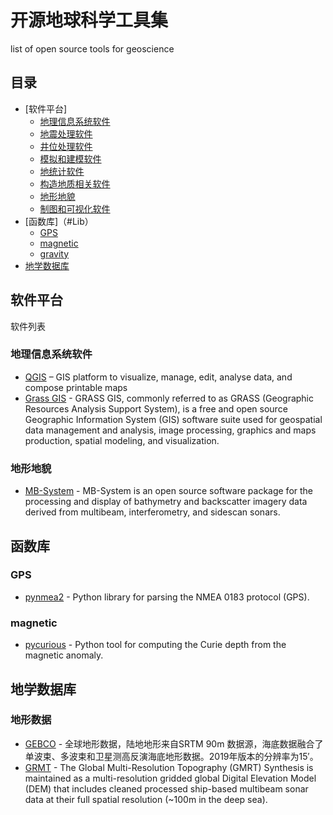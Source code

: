 # 开源地球科学工具集
list of open source tools for geoscience

## 目录
- [软件平台]
  - [地理信息系统软件](#gis)
  - [地震处理软件](#seismic)
  - [井位处理软件](#well-log)
  - [模拟和建模软件](#simulation-and-modelling)
  - [地统计软件](#geostatistics)
  - [构造地质相关软件](#structural-geology)
  - [地形地貌](#geomorphology)
  - [制图和可视化软件](#visualization)
- [函数库]（#Lib）
  - [GPS](#gps)
  - [magnetic](#magnetic)
  - [gravity](#gravity)  
- [地学数据库](#data-repositories)
## 软件平台
软件列表
### 地理信息系统软件
- [QGIS](http://www.qgis.com/) – GIS platform to visualize, manage, edit, analyse data, and compose printable maps
- [Grass GIS](https://github.com/OSGeo/grass) - GRASS GIS, commonly referred to as GRASS (Geographic Resources Analysis Support System), is a free and open source Geographic Information System (GIS) software suite used for geospatial data management and analysis, image processing, graphics and maps production, spatial modeling, and visualization. 

### 地形地貌
- [MB-System](https://github.com/dwcaress/MB-System) - MB-System is an open source software package for the processing and display of bathymetry and backscatter imagery data derived from multibeam, interferometry, and sidescan sonars. 
## 函数库
### GPS
- [pynmea2](https://github.com/Knio/pynmea2) - Python library for parsing the NMEA 0183 protocol (GPS).

### magnetic
- [pycurious](https://github.com/brmather/pycurious) - Python tool for computing the Curie depth from the magnetic anomaly.
## 地学数据库
### 地形数据
- [GEBCO](https://www.gebco.net/) - 全球地形数据，陆地地形来自SRTM 90m 数据源，海底数据融合了单波束、多波束和卫星测高反演海底地形数据。2019年版本的分辨率为15′。
- [GRMT](https://www.gmrt.org/GMRTMapTool/?) - The Global Multi-Resolution Topography (GMRT) Synthesis is maintained as a multi-resolution gridded global Digital Elevation Model (DEM) that includes cleaned processed ship-based multibeam sonar data at their full spatial resolution (~100m in the deep sea).
